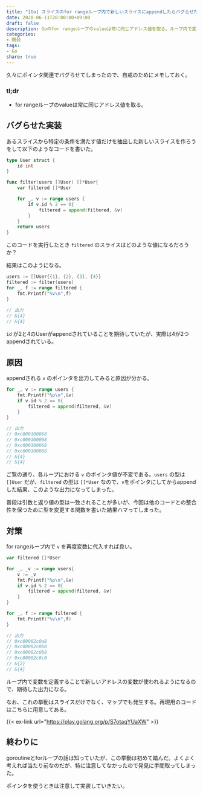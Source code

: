 ```yaml
---
title: "[Go] スライスのfor rangeループ内で新しいスライスにappendしたらバグらせた"
date: 2020-06-11T20:00:00+09:00
draft: false
description: Goのfor rangeループのvalueは常に同じアドレス値を取る。ループ内で変数を定義することで新しいアドレスの変数が使われるようになるので、期待した出力になる。なお、これの挙動はスライスだけでなく、マップでも発生する。
categories:
- 開発
tags:
- Go
share: true
---
```

  
久々にポインタ関連でバグらせてしまったので、自戒のためにメモしておく。

### tl;dr

- for rangeループのvalueは常に同じアドレス値を取る。

<!--more-->

## バグらせた実装

あるスライスから特定の条件を満たす値だけを抽出した新しいスライスを作ろうをして以下のようなコードを書いた。

```go
type User struct {
	id int
}

func filter(users []User) []*User{
	var filtered []*User

	for _, v := range users {
		if v.id % 2 == 0{
			filtered = append(filtered, &v)
		}
    }
    return users
}
```

このコードを実行したとき `filtered` のスライスはどのような値になるだろうか？

結果はこのようになる。

```go
users := []User{{1}, {2}, {3}, {4}}
filtered := filter(users)
for _, f := range filtered {
    fmt.Printf("%v\n",f)
}
    
// 出力
// &{4}
// &{4}
```

`id` が2と4のUserがappendされていることを期待していたが、実際は4が2つappendされている。

## 原因

appendされる `v` のポインタを出力してみると原因が分かる。

```go
for _, v := range users {
    fmt.Printf("%p\n",&v)
    if v.id % 2 == 0{
        filtered = append(filtered, &v)
    }
}

// 出力
// 0xc000100068
// 0xc000100068
// 0xc000100068
// 0xc000100068
// &{4}
// &{4}
```

ご覧の通り、各ループにおける `v` のポインタ値が不変である。`users` の型は `[]User` だが、`filtered` の型は `[]*User` なので、`v`をポインタにしてからappendした結果、このような出力になってしまった。

普段は引数と返り値の型は一致されることが多いが、今回は他のコードとの整合性を保つために型を変更する関数を書いた結果ハマってしまった。

## 対策

for rangeループ内で `v` を再度変数に代入すれば良い。

```go
var filtered []*User

for _, _v := range users{
    v := _v
    fmt.Printf("%p\n",&v)
    if v.id % 2 == 0{
        filtered = append(filtered, &v)
    }
}

for _, f := range filtered {
    fmt.Printf("%v\n",f)
}

// 出力
// 0xc00002c0a8
// 0xc00002c0b0
// 0xc00002c0b8
// 0xc00002c0c0
// &{2}
// &{4}
```

ループ内で変数を定義することで新しいアドレスの変数が使われるようになるので、期待した出力になる。

なお、これの挙動はスライスだけでなく、マップでも発生する。再現用のコードはこちらに用意してある。

{{< ex-link url="https://play.golang.org/p/S7otaqYUaXW" >}}

## 終わりに

goroutineとforループの話は知っていたが、この挙動は初めて踏んだ。よくよく考えれば当たり前なのだが、特に注意してなかったので発見に手間取ってしまった。

ポインタを使うときは注意して実装していきたい。
